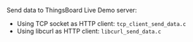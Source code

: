 Send data to ThingsBoard Live Demo server:

* Using TCP socket as HTTP client: ``tcp_client_send_data.c``
* Using libcurl as HTTP client: ``libcurl_send_data.c``